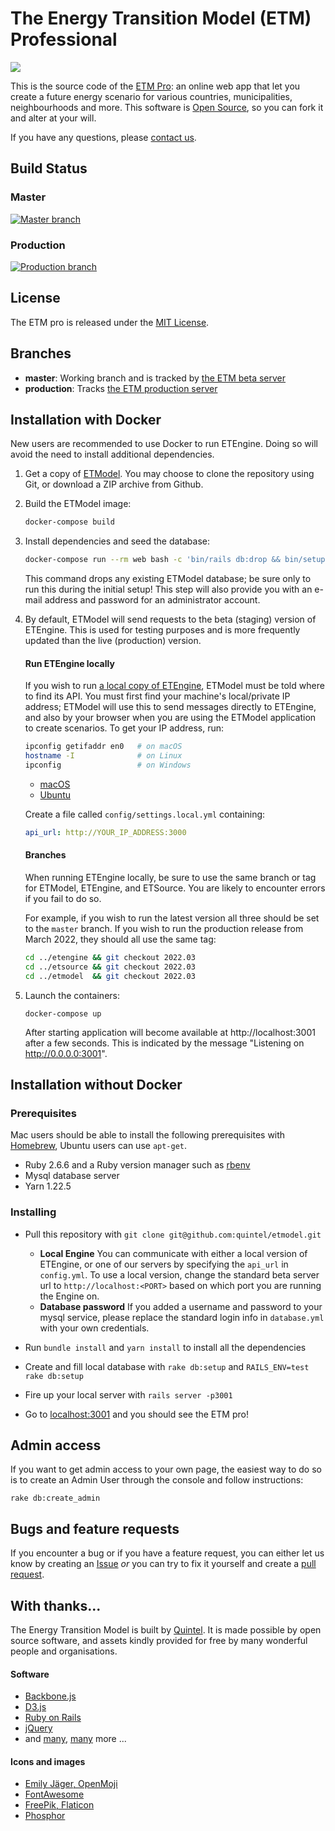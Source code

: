 # The Energy Transition Model (ETM) Professional

![](https://docs.energytransitionmodel.com/img/docs/20181031_etmodel_screenshot.png)

This is the source code of the [ETM Pro](https://pro.energytransitionmodel.com/):
an online web app that let you create a future energy scenario for various countries, municipalities, neighbourhoods and more.
This software is [Open Source](LICENSE.txt), so you can fork it and alter at your will.

If you have any questions, please [contact us](http://quintel.com/contact).

## Build Status

### Master
[![Master branch](https://semaphoreci.com/api/v1/quintel/etmodel/branches/master/badge.svg)](https://semaphoreci.com/quintel/etmodel)

### Production
[![Production branch](https://semaphoreci.com/api/v1/quintel/etmodel/branches/production/badge.svg)](https://semaphoreci.com/quintel/etmodel)

## License

The ETM pro is released under the [MIT License](LICENSE.txt).

## Branches

* **master**: Working branch and is tracked by [the ETM beta server](https://beta-pro.energytransitionmodel.com/)
* **production**: Tracks [the ETM production server](https://pro.energytransitionmodel.com/)

## Installation with Docker

New users are recommended to use Docker to run ETEngine. Doing so will avoid the need to install additional dependencies.

1. Get a copy of [ETModel](https://github.com/quintel/etmodel). You may choose to clone the repository using Git, or download a ZIP archive from Github.

2. Build the ETModel image:

    ```sh
    docker-compose build
    ```

3. Install dependencies and seed the database:

   ```sh
   docker-compose run --rm web bash -c 'bin/rails db:drop && bin/setup'
   ```

   This command drops any existing ETModel database; be sure only to run this during the initial setup! This step will also provide you with an e-mail address and password for an administrator account.

4. By default, ETModel will send requests to the beta (staging) version of ETEngine. This is used for testing purposes and is more frequently updated than the live (production) version.

    #### Run ETEngine locally

    If you wish to run [a local copy of ETEngine](https://github.com/quintel/etengine#installation-with-docker), ETModel must be told where to find its API. You must first find your machine's local/private IP address; ETModel will use this to send messages directly to ETEngine, and also by your browser when you are using the ETModel application to create scenarios. To get your IP address, run:

    ```sh
    ipconfig getifaddr en0   # on macOS
    hostname -I              # on Linux
    ipconfig                 # on Windows
    ```

    * [macOS](https://www.hellotech.com/guide/for/how-to-find-ip-address-on-mac)
    * [Ubuntu](https://help.ubuntu.com/stable/ubuntu-help/net-findip.html.en)

    Create a file called `config/settings.local.yml` containing:

    ```yaml
    api_url: http://YOUR_IP_ADDRESS:3000
    ```

    #### Branches

    When running ETEngine locally, be sure to use the same branch or tag for ETModel, ETEngine, and ETSource. You are likely to encounter errors if you fail to do so.

    For example, if you wish to run the latest version all three should be set to the `master` branch. If you wish to run the production release from March 2022, they should all use the same tag:

    ```sh
    cd ../etengine && git checkout 2022.03
    cd ../etsource && git checkout 2022.03
    cd ../etmodel  && git checkout 2022.03
    ```

5. Launch the containers:

   ```
   docker-compose up
   ```

   After starting application will become available at http://localhost:3001 after a few seconds. This is indicated by the message "Listening on http://0.0.0.0:3001".

## Installation without Docker

### Prerequisites

Mac users should be able to install the following prerequisites with [Homebrew](brew.sh), Ubuntu users can use `apt-get`.
*  Ruby 2.6.6 and a Ruby version manager such as [rbenv](https://github.com/rbenv/rbenv)
* Mysql database server
* Yarn 1.22.5

### Installing

* Pull this repository with `git clone git@github.com:quintel/etmodel.git`
  * **Local Engine** You can communicate with either a local version of ETEngine, or one of our servers by specifying the `api_url` in `config.yml`. To use a local version, change the standard beta server url to `http://localhost:<PORT>` based on which port you are running the Engine on.
  * **Database password** If you added a username and password to your mysql service, please replace the standard login info in `database.yml` with your own credentials.

* Run `bundle install` and `yarn install` to install all the dependencies
* Create and fill local database with `rake db:setup` and `RAILS_ENV=test rake db:setup`
* Fire up your local server with `rails server -p3001`
* Go to [localhost:3001](http://localhost:3001) and you should see the ETM pro!

## Admin access

If you want to get admin access to your own page, the easiest way to do so
is to create an Admin User through the console and follow instructions:

    rake db:create_admin

## Bugs and feature requests

If you encounter a bug or if you have a feature request, you can either let us
know by creating an [Issue](http://github.com/quintel/etmodel/issues) *or* you
can try to fix it yourself and create a
[pull request](http://github.com/quintel/etmodel/pulls).

## With thanks...

The Energy Transition Model is built by [Quintel](https://quintel.com/). It is made possible by
open source software, and assets kindly provided for free by many wonderful people and
organisations.

#### Software

* [Backbone.js](https://backbonejs.org/)
* [D3.js](https://d3js.org/)
* [Ruby on Rails](https://rubyonrails.org/)
* [jQuery](https://jquery.com/)
* and [many](https://github.com/quintel/etmodel/blob/master/Gemfile), [many](https://github.com/quintel/etmodel/blob/master/package.json) more ...

#### Icons and images

* [Emily Jäger, OpenMoji](https://openmoji.org/)
* [FontAwesome](https://fontawesome.com/)
* [FreePik, Flaticon](https://www.flaticon.com/)
* [Phosphor](https://phosphoricons.com/)
